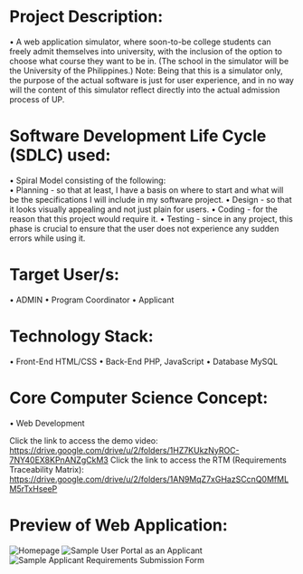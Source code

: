 # Project Description:
  • A web application simulator, where soon-to-be college students can freely admit themselves into university, 
    with the inclusion of the option to choose what course they want to be in. (The school in the 
    simulator will be the University of the Philippines.) Note: Being that this is a simulator only, 
    the purpose of the actual software is just for user experience, and in no way will the content of 
    this simulator reflect directly into the actual admission process of UP. 

# Software Development Life Cycle (SDLC) used:
  • Spiral Model consisting of the following:  
  • Planning - so that at least, I have a basis on where to start and what will be the 
               specifications I will include in my software project. 
  • Design - so that it looks visually appealing and not just plain for users. 
  • Coding - for the reason that this project would require it. 
  • Testing - since in any project, this phase is crucial to ensure that the user does 
              not experience any sudden errors while using it. 

# Target User/s:
  • ADMIN
  • Program Coordinator
  • Applicant

# Technology Stack:
  • Front-End
        HTML/CSS
  • Back-End
        PHP, JavaScript
  • Database
        MySQL

# Core Computer Science Concept:
  • Web Development

Click the link to access the demo video: https://drive.google.com/drive/u/2/folders/1HZ7KUkzNyROC-7NY40EX8KPnANZgCkM3
Click the link to access the RTM (Requirements Traceability Matrix): https://drive.google.com/drive/u/2/folders/1AN9MqZ7xGHazSCcnQ0MfMLM5rTxHseeP

# Preview of Web Application:
![Homepage](https://github.com/Shojiyao12/UP-Admissions-Simulator/assets/90734662/b1693863-1b1c-4f89-bba4-33953c3beac4)
![Sample User Portal as an Applicant](https://github.com/Shojiyao12/UP-Admissions-Simulator/assets/90734662/c60b96f0-1e59-4ed2-a6fb-92b9dfe75743)
![Sample Applicant Requirements Submission Form](https://github.com/Shojiyao12/UP-Admissions-Simulator/assets/90734662/07cdd388-d492-492a-be6f-ea4cc77277ed)


